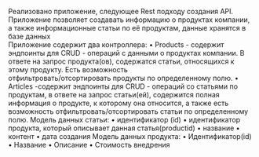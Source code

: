 Реализовано приложение, следующее Rest подходу создания API.  Приложение позволяет создавать информацию о продуктах компании, а также информационные статьи по её продуктам, данные хранятся в базе данных  
Приложение содержит два контроллера: 
• Products - содержит эндпоинты для CRUD - операций с данными о продуктах компании. В ответе на запрос продукта(ов), содержатся статьи, относящихся к этому продукту. Есть возможность  
отфильтровать/отсортировать продукты по определенному полю. 
• Articles -содержит эндпоинты для CRUD - операций со статьями по продуктам, в ответе на запрос статьи(ей), содержится полная информация о продукте, к которому она относится, а также есть возможность отфильтровать/отсортировать статьи по определенному полю. 
Модель данных статьи: 
• идентификатор (id) 
• идентификатор продукта, который описывает данная статья(productid) 
• название 
• контент 
• дата создания 
Модель данных продукта: 
• Идентификатор(id) 
• Название 
• Описание 
• Стоимость внедрения 
